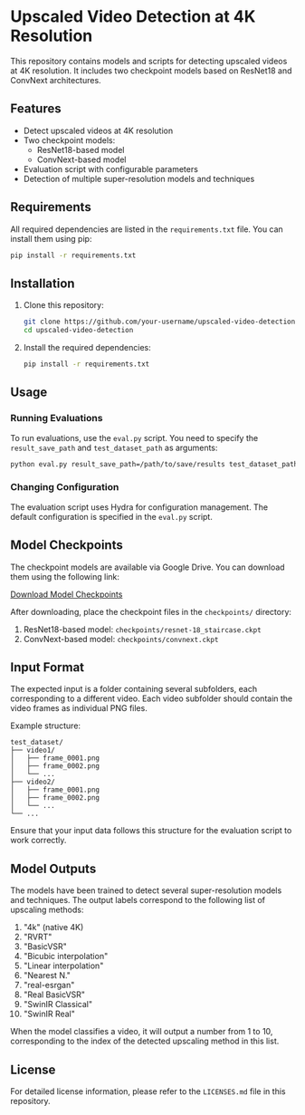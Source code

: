 # Upscaled Video Detection at 4K Resolution

This repository contains models and scripts for detecting upscaled videos at 4K resolution. It includes two checkpoint models based on ResNet18 and ConvNext architectures.

## Features

- Detect upscaled videos at 4K resolution
- Two checkpoint models:
  - ResNet18-based model
  - ConvNext-based model
- Evaluation script with configurable parameters
- Detection of multiple super-resolution models and techniques

## Requirements

All required dependencies are listed in the `requirements.txt` file. You can install them using pip:

```bash
pip install -r requirements.txt
```

## Installation

1. Clone this repository:
   ```bash
   git clone https://github.com/your-username/upscaled-video-detection.git
   cd upscaled-video-detection
   ```

2. Install the required dependencies:
   ```bash
   pip install -r requirements.txt
   ```

## Usage

### Running Evaluations

To run evaluations, use the `eval.py` script. You need to specify the `result_save_path` and `test_dataset_path` as arguments:

```bash
python eval.py result_save_path=/path/to/save/results test_dataset_path=/path/to/test/dataset
```

### Changing Configuration

The evaluation script uses Hydra for configuration management. The default configuration is specified in the `eval.py` script.

## Model Checkpoints

The checkpoint models are available via Google Drive. You can download them using the following link:

[Download Model Checkpoints](https://drive.google.com/drive/folders/17jMBLb8nrVBjM2ujtXIS-W1fzoTkVGbx?usp=sharing)

After downloading, place the checkpoint files in the `checkpoints/` directory:

1. ResNet18-based model: `checkpoints/resnet-18_staircase.ckpt`
2. ConvNext-based model: `checkpoints/convnext.ckpt`

## Input Format

The expected input is a folder containing several subfolders, each corresponding to a different video. Each video subfolder should contain the video frames as individual PNG files.

Example structure:
```
test_dataset/
├── video1/
│   ├── frame_0001.png
│   ├── frame_0002.png
│   └── ...
├── video2/
│   ├── frame_0001.png
│   ├── frame_0002.png
│   └── ...
└── ...
```

Ensure that your input data follows this structure for the evaluation script to work correctly.

## Model Outputs

The models have been trained to detect several super-resolution models and techniques. The output labels correspond to the following list of upscaling methods:

1. "4k" (native 4K)
2. "RVRT"
3. "BasicVSR"
4. "Bicubic interpolation"
5. "Linear interpolation"
6. "Nearest N."
7. "real-esrgan"
8. "Real BasicVSR"
9. "SwinIR Classical"
10. "SwinIR Real"

When the model classifies a video, it will output a number from 1 to 10, corresponding to the index of the detected upscaling method in this list.

## License

For detailed license information, please refer to the `LICENSES.md` file in this repository.
